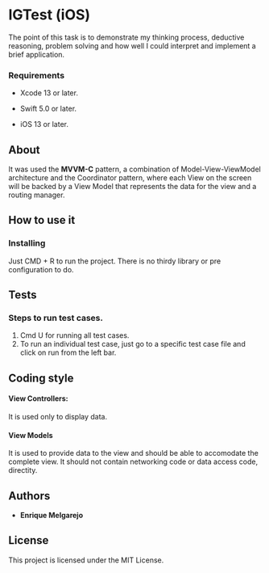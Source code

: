 # IGTest (iOS)

The point of this task is to demonstrate my thinking process, deductive reasoning, problem solving and how well I could interpret and implement a brief application. 

### Requirements

- Xcode 13 or later.

- Swift 5.0 or later.

- iOS 13 or later.

## About
It was used the **MVVM-C** pattern, a combination of Model-View-ViewModel architecture and the Coordinator pattern, where each View on the screen will be backed by a View Model that represents the data for the view and a routing manager.

## How to use it
### Installing
Just CMD + R to run the project. There is no thirdy library or pre configuration to do.

## Tests
### Steps to run test cases.
1. Cmd U for running all test cases.
2. To run an individual test case, just go to a specific test case file and click on run from the left bar.

## Coding style
#### View Controllers:
It is used only to display data.

#### View Models
It is used to provide data to the view and should be able to accomodate the complete view.
It should not contain networking code or data access code, directity.

## Authors
* **Enrique Melgarejo**

## License
This project is licensed under the MIT License.
